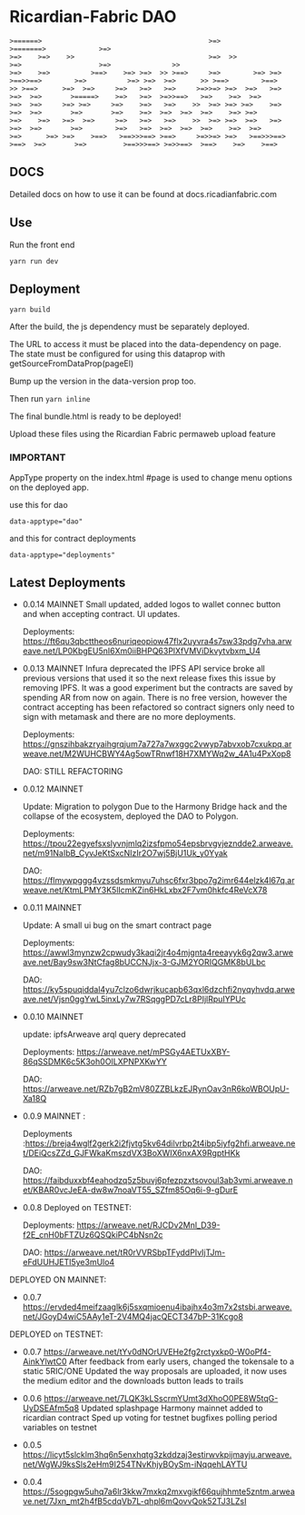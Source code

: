 # Ricardian-Fabric DAO

    >======>                                         >=>                                 >=======>             >=>                          
    >=>    >=>    >>                                 >=>  >>                             >=>                   >=>               >>         
    >=>    >=>          >==>    >=> >=>  >> >==>     >=>        >=> >=>  >==>>==>        >=>          >=> >=>  >=>      >> >==>        >==> 
    >> >==>      >=>  >=>     >=>   >=>   >=>     >=>>=> >=>  >=>   >=>   >=>  >=>       >=====>    >=>   >=>  >=>>==>   >=>    >=>  >=>    
    >=>  >=>     >=> >=>     >=>    >=>   >=>    >>  >=> >=> >=>    >=>   >=>  >=>       >=>       >=>    >=>  >=>  >=>  >=>    >=> >=>     
    >=>    >=>   >=>  >=>     >=>   >=>   >=>    >>  >=> >=>  >=>   >=>   >=>  >=>       >=>        >=>   >=>  >=>  >=>  >=>    >=>  >=>    
    >=>      >=> >=>    >==>   >==>>>==> >==>     >=>>=> >=>   >==>>>==> >==>  >=>       >=>         >==>>>==> >=>>==>  >==>    >=>    >==> 
                                                                                                                                            

## DOCS

Detailed docs on how to use it can be found at docs.ricadianfabric.com


## Use

Run the front end

`yarn run dev`

## Deployment

`yarn build`

After the build, the js dependency must be separately deployed.

The URL to access it must be placed into the data-dependency on page.
The state must be configured for using this dataprop with getSourceFromDataProp(pageEl)

Bump up the version in the data-version prop too.

Then run `yarn inline`

The final bundle.html is ready to be deployed!

Upload these files using the Ricardian Fabric permaweb upload feature

### IMPORTANT

AppType property on the index.html #page is used to change menu options on the deployed app.

use this for dao

    data-apptype="dao"

and this for contract deployments

    data-apptype="deployments"


## Latest Deployments

- 0.0.14 MAINNET
  Small updated, added logos to wallet connec button and when accepting contract. UI updates.

  Deployments: https://ft6qu3qbcttheos6nuriqeopiow47flx2uyvra4s7sw33pdg7vha.arweave.net/LP0KbgEU5nI6Xm0iiBHPQ63PlXfVMViDkvytvbxm_U4

- 0.0.13 MAINNET
  Infura deprecated the IPFS API service broke all previous versions that used it so the next release fixes this issue by removing IPFS. 
  It was a good experiment but the contracts are saved by spending AR from now on again. There is no free version, however the contract accepting has been refactored so contract signers only need to sign with metamask and there are no more deployments.

  Deployments: https://gnszihbakzryaihgrqjum7a727a7wxggc2vwyp7abvxob7cxukpq.arweave.net/M2WUHCBWY4Ag5owTRnwf18H7XMYWq2w_4A1u4PxXop8

  DAO: STILL REFACTORING 


- 0.0.12 MAINNET

  Update: Migration to polygon
  Due to the Harmony Bridge hack and the collapse of the ecosystem, deployed the DAO to Polygon.

  Deployments: https://tpou22egyefsxslyvnjmlq2izsfpmo54epsbrvgvjezndde2.arweave.net/m91NaIbB_CyvJeKtSxcNIzIr2O7wj5BjU1Uk_y0Yyak

  DAO: https://flmywpggg4vzssdsmkmyu7uhsc6fxr3bpo7g2imr644elzk4l67q.arweave.net/KtmLPMY3K5lIcmKZin6HkLxbx2F7vm0hkfc4ReVcX78

- 0.0.11 MAINNET

  Update: A small ui bug on the smart contract page

  Deployments: https://awwl3mynzw2cpwudy3kaqi2jr4o4mjgnta4reeayyk6g2qw3.arweave.net/Bay9sw3NtCfag8bUCCNJjx-3-GJM2YORIQGMK8bULbc

  DAO: https://ky5spuqiddal4yu7clzo6dwrjkucapb63qxl6dzchfi2nyqyhvdq.arweave.net/Vjsn0ggYwL5inxLy7w7RSqggPD7cLr8PIjlRpuIYPUc

- 0.0.10 MAINNET

  update: ipfsArweave arql query deprecated

  Deployments: https://arweave.net/mPSGy4AETUxXBY-86qSSDMK6c5K3oh0OILXPNPXKwYY

  DAO: https://arweave.net/RZb7gB2mV80ZZBLkzEJRynOav3nR6koWBOUpU-Xa18Q

- 0.0.9 MAINNET :

  Deployments :https://breja4wglf2gerk2i2fjvtg5kv64dilvrbp2t4ibp5iyfg2hfi.arweave.net/DEiQcsZZd_GJFWkaKmszdVX3BoXWIX6nxAX9RgptHKk

  DAO: https://faibduxxbf4eahodzq5z5buvj6pfezpzxtsovoul3ab3vmi.arweave.net/KBAR0vcJeEA-dw8w7noaVT55_SZfm85Oq6i-9-gDurE

- 0.0.8 Deployed on TESTNET:

  Deployments: https://arweave.net/RJCDv2Mnl_D39-f2E_cnH0bFTZUz6QSQkiPC4bNsn2c

  DAO: https://arweave.net/tR0rVVRSbpTFyddPIvIjTJm-eFdUUHJETI5ye3mUlo4

DEPLOYED ON MAINNET:

- 0.0.7 https://ervded4meifzaaglk6j5sxqmioenu4ibajhx4o3m7x2stsbi.arweave.net/JGoyD4wiC5AAy1eT-2V4MQ4jacQECT347bP-31Kcgo8

DEPLOYED on TESTNET:

- 0.0.7 https://arweave.net/tYv0dNOrUVEHe2fg2rctyxkp0-W0oPf4-AinkYlwtC0
  After feedback from early users, changed the tokensale to a static 5RIC/ONE
  Updated the way proposals are uploaded, it now uses the medium editor and the downloads button leads to trails

- 0.0.6 https://arweave.net/7LQK3kLSscrmYUmt3dXhoO0PE8W5tqG-UyDSEAfm5q8
  Updated splashpage
  Harmony mainnet added to ricardian contract
  Sped up voting for testnet
  bugfixes
  polling period variables on testnet

- 0.0.5 https://licyt5slcklm3hq6n5enxhqtg3zkddzaj3estirwvkpijmayju.arweave.net/WgWJ9ksSls2eHm9I254TNvKhjyBOySm-iNqqehLAYTU
- 0.0.4 https://5sogpgw5uhq7a6lr3kkw7mxkq2mxvgikf66qujhhmte5zntm.arweave.net/7Jxn_mt2h4fB5cdqVb7L-qhpl6mQovvQok52TJ3LZsI
